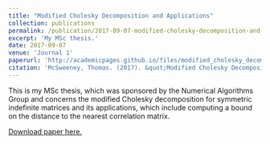 ```yaml
---
title: "Modified Cholesky Decomposition and Applications"
collection: publications
permalink: /publication/2017-09-07-modified-cholesky-decomposition-and-applications
excerpt: 'My MSc thesis.'
date: 2017-09-07
venue: 'Journal 1'
paperurl: 'http://academicpages.github.io/files/modified_cholesky_decomposition_and_applications.pdf'
citation: 'McSweeney, Thomas. (2017). &quot;Modified Cholesky Decomposition and Applications.&quot; MSc Thesis.'
---
```

This is my MSc thesis, which was sponsored by the Numerical Algorithms Group and concerns the modified Cholesky decomposition for symmetric indefinite matrices and its applications, which include computing a bound on the distance to the nearest correlation matrix.

[Download paper here.](http://academicpages.github.io/files/modified_cholesky_decomposition_and_applications.pdf)
